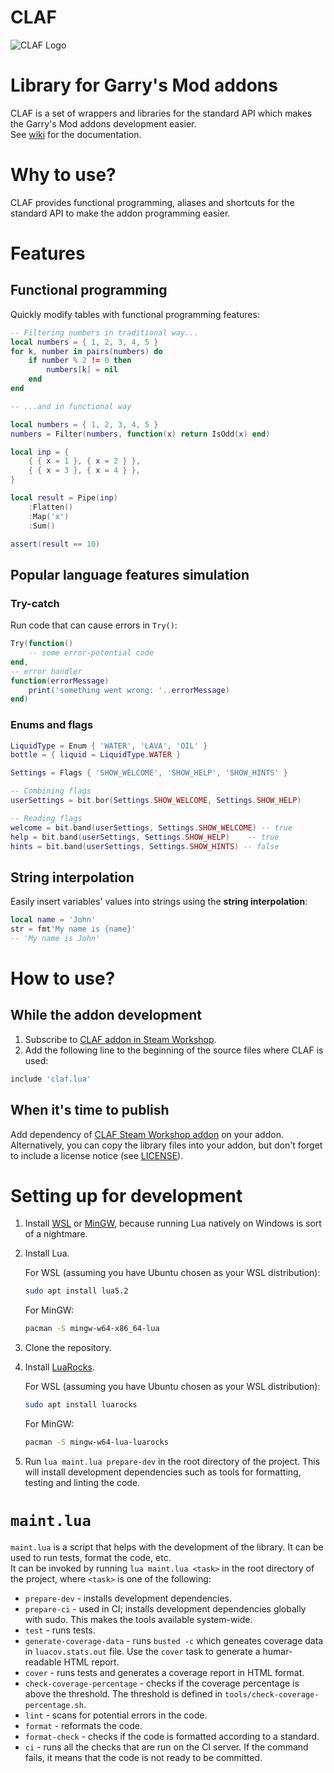 # CLAF
![CLAF Logo](logos/logo-250x250.png)
# Library for Garry's Mod addons

CLAF is a set of wrappers and libraries for the standard API which makes the Garry's Mod addons development easier.  
See [wiki](https://github.com/javabird25/gmod-claf/wiki) for the documentation.

# Why to use?
CLAF provides functional programming, aliases and shortcuts for the standard API to make the addon programming easier.

# Features
## Functional programming
Quickly modify tables with functional programming features:

```lua
-- Filtering numbers in traditional way...
local numbers = { 1, 2, 3, 4, 5 }
for k, number in pairs(numbers) do
    if number % 2 != 0 then
        numbers[k] = nil
    end
end

-- ...and in functional way

local numbers = { 1, 2, 3, 4, 5 }
numbers = Filter(numbers, function(x) return IsOdd(x) end)
```

```lua
local inp = {
    { { x = 1 }, { x = 2 } },
    { { x = 3 }, { x = 4 } },
}

local result = Pipe(inp)
    :Flatten()
    :Map('x')
    :Sum()

assert(result == 10)
```

## Popular language features simulation
### Try-catch
Run code that can cause errors in `Try()`:

```lua
Try(function()
    -- some error-potential code
end,
-- error handler
function(errorMessage)
    print('something went wrong: '..errorMessage)
end)
```

### Enums and flags
```lua
LiquidType = Enum { 'WATER', 'LAVA', 'OIL' }
bottle = { liquid = LiquidType.WATER }
```

```lua
Settings = Flags { 'SHOW_WELCOME', 'SHOW_HELP', 'SHOW_HINTS' }

-- Combining flags
userSettings = bit.bor(Settings.SHOW_WELCOME, Settings.SHOW_HELP)

-- Reading flags
welcome = bit.band(userSettings, Settings.SHOW_WELCOME) -- true
help = bit.band(userSettings, Settings.SHOW_HELP)    -- true
hints = bit.band(userSettings, Settings.SHOW_HINTS) -- false
```

## String interpolation
Easily insert variables' values into strings using the **string interpolation**:
```lua
local name = 'John'
str = fmt'My name is {name}'
-- 'My name is John'
```

# How to use?
## While the addon development
1. Subscribe to [CLAF addon in Steam Workshop](http://steamcommunity.com/sharedfiles/filedetails/?id=1302107512).
2. Add the following line to the beginning of the source files where CLAF is used:
```lua
include 'claf.lua'
```

## When it's time to publish
Add dependency of [CLAF Steam Workshop addon](http://steamcommunity.com/sharedfiles/filedetails/?id=1302107512) on your addon.
Alternatively, you can copy the library files into your addon, but don't forget to include a license notice (see [LICENSE](LICENSE)).

# Setting up for development

1. Install [WSL](https://learn.microsoft.com/en-us/windows/wsl/) or [MinGW](https://www.mingw-w64.org/), because running Lua natively on Windows is sort of a nightmare.
2. Install Lua.

   For WSL (assuming you have Ubuntu chosen as your WSL distribution):
   ```sh
   sudo apt install lua5.2
   ```

   For MinGW:
   ```sh
   pacman -S mingw-w64-x86_64-lua
   ```

3. Clone the repository.
4. Install [LuaRocks](https://luarocks.org/).

   For WSL (assuming you have Ubuntu chosen as your WSL distribution):
   ```sh
   sudo apt install luarocks
   ```

   For MinGW:
   ```sh
   pacman -S mingw-w64-lua-luarocks
   ```

5. Run `lua maint.lua prepare-dev` in the root directory of the project. This will install development dependencies such as tools for formatting, testing and linting the code.

# `maint.lua`
`maint.lua` is a script that helps with the development of the library. It can be used to run tests, format the code, etc.  
It can be invoked by running `lua maint.lua <task>` in the root directory of the project, where `<task>` is one of the following:

* `prepare-dev` - installs development dependencies.
* `prepare-ci` - used in CI; installs development dependencies globally with sudo. This makes the tools available system-wide.
* `test` - runs tests.
* `generate-coverage-data` - runs `busted -c` which geneates coverage data in `luacov.stats.out` file. Use 
  the `cover` task to generate a humar-readable HTML report.
* `cover` - runs tests and generates a coverage report in HTML format.
* `check-coverage-percentage` - checks if the coverage percentage is above the threshold. The threshold is defined in `tools/check-coverage-percentage.sh`.
* `lint` - scans for potential errors in the code.
* `format` - reformats the code.
* `format-check` - checks if the code is formatted according to a standard.
* `ci` - runs all the checks that are run on the CI server. If the command fails, it means that the code is not ready to be committed.
